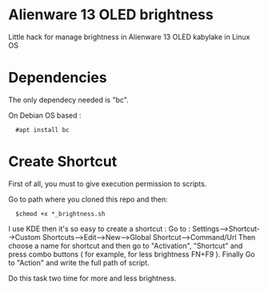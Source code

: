 # Alienware 13 OLED brightness
Little hack for manage brightness in Alienware 13 OLED kabylake in Linux OS

# Dependencies

The only dependecy needed is "bc". 

On Debian OS based :

      #apt install bc
      
# Create Shortcut

First of all, you must to give execution permission to scripts.

Go to path where you cloned this repo and then:

      $chmod +x *_brightness.sh
      
I use KDE then it's so easy to create a shortcut :
Go to : Settings-->Shortcut-->Custom Shortcuts-->Edit-->New-->Global Shortcut-->Command/Url
Then choose a name for shortcut and then go to "Activation", "Shortcut" and press combo buttons ( for example, for less brightness FN+F9 ).
Finally Go to "Action" and write the full path of script.

Do this task two time for more and less brightness.
      
